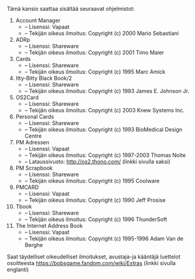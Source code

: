 Tämä kansio saattaa sisältää seuraavat ohjelmistot:

1. Account Manager
   - – Lisenssi: Vapaat
   - – Tekijän oikeus ilmoitus: Copyright (c) 2000 Mario Sebastiani
2. ADRp
   - – Lisenssi: Shareware
   - – Tekijän oikeus ilmoitus: Copyright (c) 2001 Timo Maier
3. Cards
   - – Lisenssi: Shareware
   - – Tekijän oikeus ilmoitus: Copyright (c) 1995 Marc Amick
4. Itty-Bitty Black Book/2
   - – Lisenssi: Shareware
   - – Tekijän oikeus ilmoitus: Copyright (c) 1993 James E. Johnson Jr.
5. OS2Card
   - – Lisenssi: Shareware
   - – Tekijän oikeus ilmoitus: Copyright (c) 2003 Knew Systems Inc.
6. Personal Cards
   - – Lisenssi: Shareware
   - – Tekijän oikeus ilmoitus: Copyright (c) 1993 BioMedical Design Centre
7. PM Adressen
   - – Lisenssi: Vapaat
   - – Tekijän oikeus ilmoitus: Copyright (c) 1997-2003 Thomas Nolte
   - – Lataussivusto: http://os2.thono.com/ (linkki sivulla saksi)
8. PM Scrapbook
   - – Lisenssi: Shareware
   - – Tekijän oikeus ilmoitus: Copyright (c) 1995 Coolware
9. PMCARD
   - – Lisenssi: Vapaat
   - – Tekijän oikeus ilmoitus: Copyright (c) 1990 Jeff Prosise
10. Tbook
    - – Lisenssi: Shareware
    - – Tekijän oikeus ilmoitus: Copyright (c) 1996 ThunderSoft
11. The Internet Address Book
    - – Lisenssi: Vapaat
    - – Tekijän oikeus ilmoitus: Copyright (c) 1995-1996 Adam Van de Berghe

Saat täydelliset oikeudelliset ilmoitukset, avustaja-ja kääntäjä luettelot osoitteesta https://bobsgame.fandom.com/wiki/Extras (linkki sivulla englanti)
